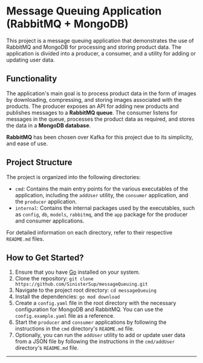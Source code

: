 # Message Queuing Application (RabbitMQ + MongoDB)

This project is a message queuing application that demonstrates the use of RabbitMQ and MongoDB for processing and storing product data. The application is divided into a producer, a consumer, and a utility for adding or updating user data.

## Functionality

The application's main goal is to process product data in the form of images by downloading, compressing, and storing images associated with the products. The producer exposes an API for adding new products and publishes messages to a **RabbitMQ queue**. The consumer listens for messages in the queue, processes the product data as required, and stores the data in a **MongoDB database**.

**RabbitMQ** has been chosen over Kafka for this project due to its simplicity, and ease of use.

## Project Structure

The project is organized into the following directories:

- `cmd`: Contains the main entry points for the various executables of the application, including the `addUser` utility, the `consumer` application, and the `producer` application.     
- `internal`: Contains the internal packages used by the executables, such as `config`, `db`, `models`, `rabbitmq`, and the `app` package for the producer and consumer applications.     

For detailed information on each directory, refer to their respective `README.md` files.

## How to Get Started?

1. Ensure that you have [Go](https://golang.org/doc/install) installed on your system.
2. Clone the repository: `git clone https://github.com/SinisterSup/messageQueuing.git`
3. Navigate to the project root directory: `cd messageQueuing`
4. Install the dependencies: `go mod download`
5. Create a `config.yaml` file in the root directory with the necessary configuration for MongoDB and RabbitMQ. You can use the `config.example.yaml` file as a reference.
6. Start the `producer` and `consumer` applications by following the instructions in the `cmd` directory's `README.md` file.
7. Optionally, you can run the `addUser` utility to add or update user data from a JSON file by following the instructions in the `cmd/addUser` directory's `README.md` file.

---